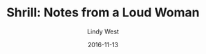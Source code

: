 ---
title: "Shrill: Notes from a Loud Woman"
book: shrill
author: Lindy West
kindle: true
date: 2016-11-13
tags: posts
---